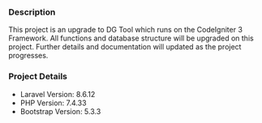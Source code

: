 <h3><strong>Description</strong></h3>
<p>This project is an upgrade to DG Tool which runs on the CodeIgniter 3 Framework. All functions and database structure will be upgraded on this project. Further details and documentation will updated as the project progresses.</p>
<h3><strong>Project Details</strong></h3>
<ul>
    <li>Laravel Version: 8.6.12</li>
    <li>PHP Version: 7.4.33</li>
    <li>Bootstrap Version: 5.3.3</li>
</ul>